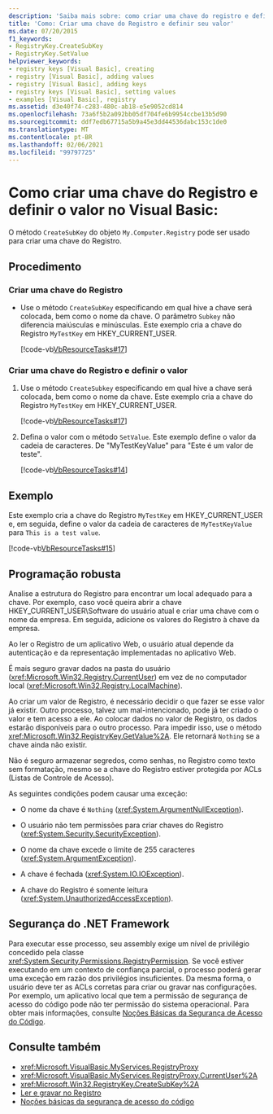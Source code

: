 ```yaml
---
description: 'Saiba mais sobre: como criar uma chave do registro e definir seu valor em Visual Basic'
title: 'Como: Criar uma chave do Registro e definir seu valor'
ms.date: 07/20/2015
f1_keywords:
- RegistryKey.CreateSubKey
- RegistryKey.SetValue
helpviewer_keywords:
- registry keys [Visual Basic], creating
- registry [Visual Basic], adding values
- registry [Visual Basic], adding keys
- registry keys [Visual Basic], setting values
- examples [Visual Basic], registry
ms.assetid: d3e40f74-c283-480c-ab18-e5e9052cd814
ms.openlocfilehash: 73a6f5b2a092bb05df704fe6b9954ccbe13b5d90
ms.sourcegitcommit: ddf7edb67715a5b9a45e3dd44536dabc153c1de0
ms.translationtype: MT
ms.contentlocale: pt-BR
ms.lasthandoff: 02/06/2021
ms.locfileid: "99797725"
---
```

# <a name="how-to-create-a-registry-key-and-set-its-value-in-visual-basic"></a>Como criar uma chave do Registro e definir o valor no Visual Basic:

O método `CreateSubKey` do objeto `My.Computer.Registry` pode ser usado para criar uma chave do Registro.

## <a name="procedure"></a>Procedimento

### <a name="to-create-a-registry-key"></a>Criar uma chave do Registro

- Use o método `CreateSubKey` especificando em qual hive a chave será colocada, bem como o nome da chave. O parâmetro `Subkey` não diferencia maiúsculas e minúsculas. Este exemplo cria a chave do Registro `MyTestKey` em HKEY_CURRENT_USER.

    [!code-vb[VbResourceTasks#17](~/samples/snippets/visualbasic/VS_Snippets_VBCSharp/VbResourceTasks/VB/Class1.vb#17)]

### <a name="to-create-a-registry-key-and-set-a-value-in-it"></a>Criar uma chave do Registro e definir o valor

1. Use o método `CreateSubkey` especificando em qual hive a chave será colocada, bem como o nome da chave. Este exemplo cria a chave do Registro `MyTestKey` em HKEY_CURRENT_USER.

    [!code-vb[VbResourceTasks#17](~/samples/snippets/visualbasic/VS_Snippets_VBCSharp/VbResourceTasks/VB/Class1.vb#17)]

2. Defina o valor com o método `SetValue`. Este exemplo define o valor da cadeia de caracteres. De "MyTestKeyValue" para "Este é um valor de teste".

    [!code-vb[VbResourceTasks#14](~/samples/snippets/visualbasic/VS_Snippets_VBCSharp/VbResourceTasks/VB/Class1.vb#14)]

## <a name="example"></a>Exemplo

Este exemplo cria a chave do Registro `MyTestKey` em HKEY_CURRENT_USER e, em seguida, define o valor da cadeia de caracteres de `MyTestKeyValue` para `This is a test value`.

[!code-vb[VbResourceTasks#15](~/samples/snippets/visualbasic/VS_Snippets_VBCSharp/VbResourceTasks/VB/Class1.vb#15)]

## <a name="robust-programming"></a>Programação robusta

Analise a estrutura do Registro para encontrar um local adequado para a chave. Por exemplo, caso você queira abrir a chave HKEY_CURRENT_USER\Software do usuário atual e criar uma chave com o nome da empresa. Em seguida, adicione os valores do Registro à chave da empresa.

Ao ler o Registro de um aplicativo Web, o usuário atual depende da autenticação e da representação implementadas no aplicativo Web.

É mais seguro gravar dados na pasta do usuário (<xref:Microsoft.Win32.Registry.CurrentUser>) em vez de no computador local (<xref:Microsoft.Win32.Registry.LocalMachine>).

Ao criar um valor de Registro, é necessário decidir o que fazer se esse valor já existir. Outro processo, talvez um mal-intencionado, pode já ter criado o valor e tem acesso a ele. Ao colocar dados no valor de Registro, os dados estarão disponíveis para o outro processo. Para impedir isso, use o método <xref:Microsoft.Win32.RegistryKey.GetValue%2A>. Ele retornará `Nothing` se a chave ainda não existir.

Não é seguro armazenar segredos, como senhas, no Registro como texto sem formatação, mesmo se a chave do Registro estiver protegida por ACLs (Listas de Controle de Acesso).

As seguintes condições podem causar uma exceção:

- O nome da chave é `Nothing` (<xref:System.ArgumentNullException>).

- O usuário não tem permissões para criar chaves do Registro (<xref:System.Security.SecurityException>).

- O nome da chave excede o limite de 255 caracteres (<xref:System.ArgumentException>).

- A chave é fechada (<xref:System.IO.IOException>).

- A chave do Registro é somente leitura (<xref:System.UnauthorizedAccessException>).

## <a name="net-framework-security"></a>Segurança do .NET Framework

Para executar esse processo, seu assembly exige um nível de privilégio concedido pela classe <xref:System.Security.Permissions.RegistryPermission>. Se você estiver executando em um contexto de confiança parcial, o processo poderá gerar uma exceção em razão dos privilégios insuficientes. Da mesma forma, o usuário deve ter as ACLs corretas para criar ou gravar nas configurações. Por exemplo, um aplicativo local que tem a permissão de segurança de acesso do código pode não ter permissão do sistema operacional. Para obter mais informações, consulte [Noções Básicas da Segurança de Acesso do Código](../../../../framework/misc/code-access-security-basics.md).

## <a name="see-also"></a>Consulte também

- <xref:Microsoft.VisualBasic.MyServices.RegistryProxy>
- <xref:Microsoft.VisualBasic.MyServices.RegistryProxy.CurrentUser%2A>
- <xref:Microsoft.Win32.RegistryKey.CreateSubKey%2A>
- [Ler e gravar no Registro](reading-from-and-writing-to-the-registry.md)
- [Noções básicas da segurança de acesso do código](../../../../framework/misc/code-access-security-basics.md)
